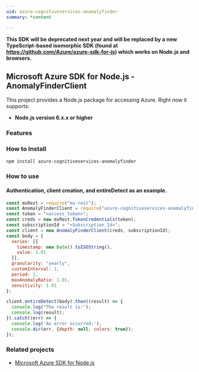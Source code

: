 ```yaml
---
uid: azure-cognitiveservices-anomalyfinder
summary: *content

---
```

**This SDK will be deprecated next year and will be replaced by a new TypeScript-based isomorphic SDK (found at https://github.com/Azure/azure-sdk-for-js) which works on Node.js and browsers.**
## Microsoft Azure SDK for Node.js - AnomalyFinderClient

This project provides a Node.js package for accessing Azure. Right now it supports:
- **Node.js version 6.x.x or higher**

### Features


### How to Install

```bash
npm install azure-cognitiveservices-anomalyfinder
```

### How to use

#### Authentication, client creation, and entireDetect  as an example.

```javascript
const msRest = require("ms-rest");
const AnomalyFinderClient = require("azure-cognitiveservices-anomalyfinder");
const token = "<access_token>";
const creds = new msRest.TokenCredentials(token);
const subscriptionId = "<Subscription_Id>";
const client = new AnomalyFinderClient(creds, subscriptionId);
const body = {
  series: [{
    timestamp: new Date().toISOString(),
    value: 1.01
  }],
  granularity: "yearly",
  customInterval: 1,
  period: 1,
  maxAnomalyRatio: 1.01,
  sensitivity: 1.01
};

client.entireDetect(body).then((result) => {
  console.log("The result is:");
  console.log(result);
}).catch((err) => {
  console.log('An error occurred:');
  console.dir(err, {depth: null, colors: true});
});
```

### Related projects

- [Microsoft Azure SDK for Node.js](https://github.com/Azure/azure-sdk-for-node)
